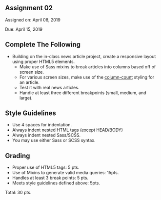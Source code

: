 ## Assignment 02
Assigned on: April 08, 2019

Due: April 15, 2019

## Complete The Following
* Building on the in-class news article project, create a responsive layout using proper HTML5 elements.
	* Make use of Sass mixins to break articles into columns based off of screen size.
	* For various screen sizes, make use of the [column-count](https://developer.mozilla.org/en-US/docs/Web/CSS/CSS_Columns/Using_multi-column_layouts) styling for an article.
	* Test it with real news articles.
	* Handle at least three different breakpoints (small, medium, and large).

## Style Guidelines
* Use 4 spaces for indentation.
* Always indent nested HTML tags (except HEAD/BODY)
* Always indent nested Sass/SCSS.
* You may use either Sass or SCSS syntax.


## Grading
* Proper use of HTML5 tags: 5 pts.
* Use of Mixins to generate valid media queries: 15pts.
* Handles at least 3 break points: 5 pts.
* Meets style guidelines defined above: 5pts.

Total: 30 pts.
